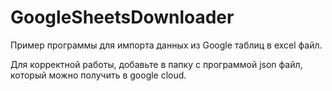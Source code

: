 # GoogleSheetsDownloader
Пример программы для импорта данных из Google таблиц в excel файл.

Для корректной работы, добавьте в папку с программой json файл, который можно получить в google cloud.

